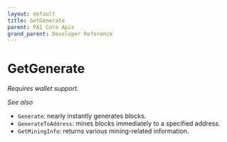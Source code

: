 ```yaml
---
layout: default
title: GetGenerate
parent: PAI Core Apis
grand_parent: Developer Reference
---
```


GetGenerate
========================

*Requires wallet support.*

*See also*

* `Generate`: nearly instantly generates blocks.
* `GenerateToAddress`: mines blocks immediately to a specified address.
* `GetMiningInfo`: returns various mining-related information.
